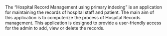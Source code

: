 The “Hospital Record Management using primary indexing” is an application for maintaining the records of hospital staff and patient. The main aim of this application is to computerize the process of Hospital Records management. This application is designed to provide a user-friendly access for the admin to add, view or delete the records.
